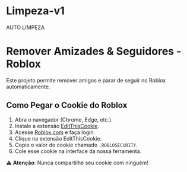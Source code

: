 # Limpeza-v1
AUTO LIMPEZA
# Remover Amizades & Seguidores - Roblox
Este projeto permite remover amigos e parar de seguir no Roblox automaticamente.

## Como Pegar o Cookie do Roblox
1. Abra o navegador (Chrome, Edge, etc.).
2. Instale a extensão [EditThisCookie](https://chrome.google.com/webstore/detail/editthiscookie/).
3. Acesse [Roblox.com](https://www.roblox.com) e faça login.
4. Clique na extensão EditThisCookie.
5. Copie o valor do cookie chamado `.ROBLOSECURITY`.
6. Cole esse cookie na interface da nossa ferramenta.

⚠ **Atenção**: Nunca compartilhe seu cookie com ninguém!
